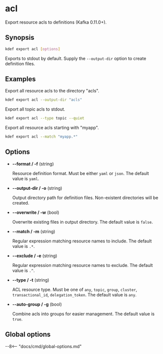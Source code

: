 # acl

Export resource acls to definitions (Kafka 0.11.0+).

## Synopsis

```sh
kdef export acl [options]
```

Exports to stdout by default. Supply the `--output-dir` option to create definition files.

## Examples

Export all resource acls to the directory "acls".
```sh
kdef export acl --output-dir "acls"
```

Export all topic acls to stdout.
```sh
kdef export acl --type topic --quiet
```

Export all resource acls starting with "myapp".
```sh
kdef export acl --match "myapp.*"
```

## Options

- **--format / -f** (string)

    Resource definition format. Must be either `yaml` or `json`.
    The default value is `yaml`.

- **--output-dir / -o** (string)

    Output directory path for definition files.
    Non-existent directories will be created.

- **--overwrite / -w** (bool)

    Overwrite existing files in output directory.
    The default value is `false`.

- **--match / -m** (string)

    Regular expression matching resource names to include.
    The default value is `.*`.

- **--exclude / -e** (string)

    Regular expression matching resource names to exclude.
    The default value is `.^`.

- **--type / -t** (string)

    ACL resource type.
    Must be one of `any`, `topic`, `group`, `cluster`, `transactional_id`, `delegation_token`.
    The default value is `any`.

- **--auto-group / -g** (bool)

    Combine acls into groups for easier management.
    The default value is `true`.

## Global options

--8<-- "docs/cmd/global-options.md"
